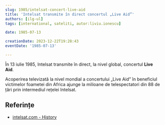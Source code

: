 ```yaml
---
slug: 1985/intelsat-concert-live-aid
title: 'Intelsat transmite în direct concertul „Live Aid”'
authors: [ilg-ul]
tags: [international, sateliti, autor:liviu.ionescu]

date: 1985-07-13

creationDate: 2023-12-22T19:28:43
eventDate: '1985-07-13'

---
```


În 13 iulie 1985, Intelsat transmite în direct, la nivel global, concertul
**Live Aid**.

<!-- truncate -->

Acoperirea televizată la nivel mondial a concertului „Live Aid” în
beneficiul victimelor foametei din Africa ajunge la milioane de
telespectatori din 88 de țări prin intermediul rețelei Intelsat.

## Referințe

- [intelsat.com - History](https://www.intelsat.com/intelsat-history/)
